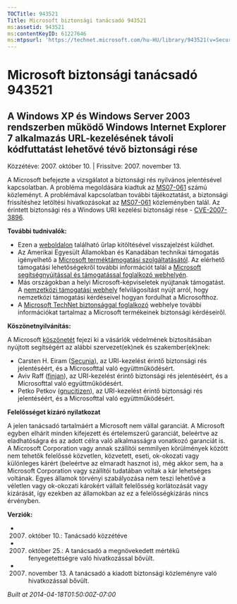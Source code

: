 ```yaml
---
TOCTitle: 943521
Title: Microsoft biztonsági tanácsadó 943521
ms:assetid: 943521
ms:contentKeyID: 61227646
ms:mtpsurl: 'https://technet.microsoft.com/hu-HU/library/943521(v=Security.10)'
---
```




Microsoft biztonsági tanácsadó 943521
=====================================

A Windows XP és Windows Server 2003 rendszerben működő Windows Internet Explorer 7 alkalmazás URL-kezelésének távoli kódfuttatást lehetővé tévő biztonsági rése
---------------------------------------------------------------------------------------------------------------------------------------------------------------

Közzétéve: 2007. október 10. | Frissítve: 2007. november 13.

A Microsoft befejezte a vizsgálatot a biztonsági rés nyilvános jelentésével kapcsolatban. A probléma megoldására kiadtuk az [MS07-061](http://go.microsoft.com/fwlink/?linkid=103190) számú közleményt. A problémával kapcsolatban további tájékoztatást, a biztonsági frissítéshez letöltési hivatkozásokat az [MS07-061](http://go.microsoft.com/fwlink/?linkid=103190) közleményben talál. Az érintett biztonsági rés a Windows URI kezelési biztonsági rése - [CVE-2007-3896](http://www.cve.mitre.org/cgi-bin/cvename.cgi?name=cve-2007-3896).

**További tudnivalók:**

-   Ezen a [weboldalon](https://support.microsoft.com/common/survey.aspx?scid=sw;en;1257&amp;showpage=1&amp;ws=technet&amp;sd=tech) található űrlap kitöltésével visszajelzést küldhet.
-   Az Amerikai Egyesült Államokban és Kanadában technikai támogatás igényelhető a [Microsoft terméktámogatási szolgáltatásától](http://go.microsoft.com/fwlink/?linkid=21131). Az elérhető támogatási lehetőségekről további információt talál a [Microsoft segítségnyújtással és támogatással foglalkozó webhelyén](http://support.microsoft.com/).
-   Más országokban a helyi Microsoft-képviseletek nyújtanak támogatást. A [nemzetközi támogatási webhely](http://go.microsoft.com/fwlink/?linkid=21155) felvilágosítást nyújt arról, hogy nemzetközi támogatási kérdéseivel hogyan fordulhat a Microsofthoz.
-   A [Microsoft TechNet biztonsággal foglalkozó](http://go.microsoft.com/fwlink/?linkid=21132) webhelye további információkat tartalmaz a Microsoft termékeinek biztonsági kérdéseiről.

**Köszönetnyilvánítás:**

A Microsoft [köszönetét](http://go.microsoft.com/fwlink/?linkid=21127) fejezi ki a vásárlók védelmének biztosításában nyújtott segítségért az alábbi szervezet(ek)nek és szakember(ek)nek:

-   Carsten H. Eiram ([Secunia](http://secunia.com/)), az URI-kezelést érintő biztonsági rés jelentéséért, és a Microsofttal való együttműködésért.
-   Aviv Raff ([finjan](http://www.finjan.com/)), az URI-kezelést érintő biztonsági rés jelentéséért, és a Microsofttal való együttműködésért.
-   Petko Petkov ([gnucitizen](http://www.gnucitizen.org/)), az URI-kezelést érintő biztonsági rés jelentéséért, és a Microsofttal való együttműködésért.

**Felelősséget kizáró nyilatkozat**

A jelen tanácsadó tartalmáért a Microsoft nem vállal garanciát. A Microsoft egyben elhárít minden kifejezett és értelemszerű garanciát, beleértve az eladhatóságra és az adott célra való alkalmasságra vonatkozó garanciát is. A Microsoft Corporation vagy annak szállítói semmilyen körülmények között nem tehetők felelőssé közvetlen, közvetett, eseti, ok-okozati vagy különleges kárért (beleértve az elmaradt hasznot is), még akkor sem, ha a Microsoft Corporation vagy szállítói tudatában voltak a kár lehetséges voltának. Egyes államok törvényi szabályozása nem teszi lehetővé a véletlen vagy ok-okozati károkért vállalt felelősség korlátozását vagy kizárását, így ezekben az államokban az ez a felelősségkizárás nincs érvényben.

**Verziók:**

-   2007. október 10.: Tanácsadó közzétéve
-   2007. október 25.: A tanácsadó a megnövekedett mértékű fenyegetettségre való hivatkozással bővült.
-   2007. november 13. A tanácsadó a kiadott biztonsági közleményre való hivatkozással bővült.

*Built at 2014-04-18T01:50:00Z-07:00*

